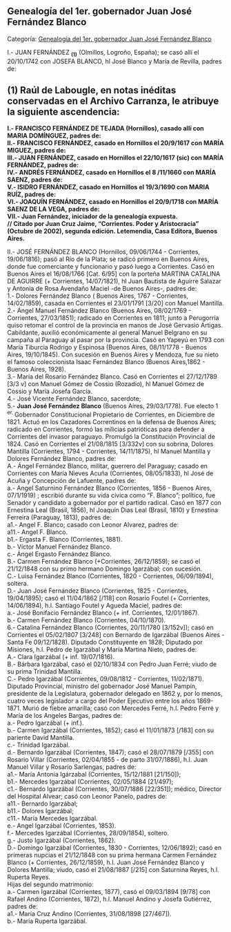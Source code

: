 ## Genealogía del 1er. gobernador Juan José Fernández Blanco

Categoría: [Genealogía del 1er. gobernador Juan José Fernández Blanco](http://descubrircorrientes.com.ar/2012/index.php/3653-historia-desde-1814-hasta-la-guerra-de-la-triple-alianza/de-fernandez-blanco-a-atienza-ordenamiento-estadual-1821-1837/juan-jose-fernandez-blanco-gobernador-1821-1824/genealogia-del-1er-gobernador-juan-jose-fernandez-blanco)

I.- JUAN FERNÁNDEZ <sub><strong><span><span>(1)</span></span></strong></sub> (Olmillos, Logroño, España); se casó allí el 20/10/1742 con JOSEFA BLANCO, hl José Blanco y María de Revilla, padres de:

## **(1) Raúl de Labougle, en notas inéditas conservadas en el Archivo Carranza, le atribuye la siguiente ascendencia:**  
**I.- FRANCISCO FERNÁNDEZ DE TEJADA (Hornillos), casado allí con MARIA DOMÍNGUEZ, padres de:**  
**II.- FRANCISCO FERNÁNDEZ, casado en Hornillos el 20/9/1617 con MARÍA MIGUEZ, padres de:**  
**III.- JUAN FERNÁNDEZ, casado en Hornillos el 22/10/1617 (sic) con MARÍA FERNÁNDEZ, padres de:**  
**IV.- ANDRÉS FERNÁNDEZ, casado en Hornillos el 8 /11/1660 con MARÍA SAENZ, padres de:**  
**V.- ISIDRO FERNÁNDEZ, casado en Hornillos el 19/3/1690 con MARIA RUÍZ, padres de:**  
**VI.- JOAQUÍN FERNÁNDEZ, casado en Hornillos el 20/9/1718 con MARÍA SAENZ DE LA VEGA, padres de:**  
**VII.- Juan Fernández, iniciador de la genealogía expuesta.**  
**// Citado por Juan Cruz Jaime, “Corrientes. Poder y Aristocracia” (Octubre de 2002), segunda edición. Letemendia, Casa Editora, Buenos Aires.**

II.- JOSÉ FERNÁNDEZ BLANCO (Hornillos, 09/06/1744 - Corrientes, 19/06/1816); pasó al Río de la Plata; se radicó primero en Buenos Aires, donde fue comerciante y funcionario y pasó luego a Corrientes. Casó en Buenos Aires el 16/08/1766 \[Cat. 6/95\] con la porteña MARTINA CATALINA DE AGUIRRE (+ Corrientes, 14/07/1821), hl Juan Bautista de Aguirre Salazar y Antonia de Rosa Avendaño Maciel -de Buenos Aires-, padres de:  
1.- Dolores Fernández Blanco ( Buenos Aires, 1767 - Corrientes, 14/02/1859), casada en Corrientes el 23/01/1791 \[3/20\] con Manuel Mantilla.  
2.- Ángel Manuel Fernández Blanco (Buenos Aires, 08/02/1769 - Corrientes, 27/03/1851); radicado en Corrientes en 1811; junto a Perugorría quiso retomar el control de la provincia en manos de José Gervasio Artigas. Cabildante, auxilió económicamente al general Manuel Belgrano en su campaña al Paraguay al pasar por la provincia. Casó en Yapeyú en 1793 con María Tiburcia Rodrigo y Espinosa (Buenos Aires, 08/11/1778 - Buenos Aires, 19/10/1845). Con sucesión en Buenos Aires y Mendoza, fue su nieto el famoso coleccionista Isaac Fernández Blanco (Buenos Aires,1862 - Buenos Aires, 1928).  
3.- María del Rosario Fernández Blanco. Casó en Corrientes el 27/12/1789 \[3/3 v\] con Manuel Gómez de Cossio (Rozadío), hl Manuel Gómez de Cossio y María Josefa García.  
4.- José Vicente Fernández Blanco, sacerdote;  
5.- **Juan José Fernández Blanco** (Buenos Aires, 29/03/1778). Fue electo 1 <sup><span><span>er. </span></span></sup> Gobernador Constitucional Propietario de Corrientes, en Diciembre de 1821. Actuó en los Cazadores Correntinos en la defensa de Buenos Aires; radicado en Corrientes, formó las milicias patrióticas para defender a Corrientes del invasor paraguayo. Promulgó la Constitución Provincial de 1824. Casó en Corrientes el 21/08/1815 \[3/332v\] con su sobrina, Dolores Mantilla (Corrientes, 1794 - Corrientes, 14/11/1875), hl Manuel Mantilla y Dolores Fernández Blanco, padres de:  
A.- Ángel Fernández Blanco, militar, guerrero del Paraguay; casado en Corrientes con María Nieves Acuña (Corrientes, 08/05/1833), hl José de Acuña y Concepción de Lafuente, padres de:  
a.- Angel Saturnino Fernández Blanco (Corrientes, 1856 - Buenos Aires, 07/1/1919) ; escribió durante su vida cívica como “F. Blanco”; político, fue Senador y candidato a gobernador por el partido radical. Casó en 1877 con Ernestina Leal (Brasil, 1856), hl Joaquín Dias Leal (Brasil, 1810) y Ernestina Ferreira (Paraguay, 1813), padres de:  
a1.- Angel F. Blanco; casado con Leonor Alvarez, padres de:  
a11.- Angel F. Blanco.  
b1.- Ergasta F. Blanco (Corrientes, 1881).  
b.- Víctor Manuel Fernández Blanco.  
c.- Ángel Ergasto Fernández Blanco.  
B.- Carmen Fernández Blanco (+Corrientes, 26/12/1859); se casó el 21/12/1848 con su primo hermano Domingo Igarzábal; con sucesión.  
C.- Luisa Fernández Blanco (Corrientes, 1820 - Corrientes, 06/09/1894), soltera.  
D.- Juan José Fernández Blanco (Corrientes, 1825 - Corrientes, 19/04/1895); casó el 11/04/1862 \[/118\] con Rosario Foutel (+ Corrientes, 14/06/1894), h.l. Santiago Foutel y Agueda Maciel, padres de:  
a.- José Bonifacio Fernández Blanco (+ inf. Corrientes, 12/01/1867).  
b.- Carmen Fernández Blanco (Corrientes, 04/10/1870).  
6.- Catalina Fernández Blanco (Corrientes, 20/11/1780 \[3/152v\]); casó en Corrientes el 05/02/1807 \[3/248\] con Bernardo de Igarzábal (Buenos Aires - Santa Fe 09/12/1828). Diputado Constituyente en 1828; Diputado por Misiones, h.l. Pedro de Igarzábal y María Martina Nieto, padres de:  
A.- Clara Igarzábal (+ inf. 19/07/1816).  
B.- Bárbara Igarzábal, casó el 02/10/1834 con Pedro Juan Ferré; viudo de su prima Trinidad Mantilla.  
C.- Pedro Igarzábal (Corrientes, 09/08/1812 - Corrientes, 11/02/1871). Diputado Provincial, ministro del gobernador José Manuel Pampín, presidente de la Legislatura, gobernador delegado en 1862 y, por lo menos, cuatro veces legislador a cargo del Poder Ejecutivo entre los años 1869-1871. Murió de fiebre amarilla; casó con Mercedes Ferré, h.l. Pedro Ferré y María de los Angeles Bargas, padres de:  
a.- Pedro Igarzábal (+ inf.).  
b.- Carmen Igarzábal (Corrientes, 1852); casó el 11/01/1873 \[/183\] con su pariente David Mantilla.  
c.- Trinidad Igarzábal.  
d.- Bernardo Igarzábal (Corrientes, 1847); casó el 28/07/1879 \[/355\] con Rosario Villar (Corrientes, 02/04/1855 - de parto 31/07/1886), h.l. Juan Manuel Villar y Rosario Sarlengas, padres de:  
a1.- María Antonia Igárzabal (Corrientes, 15/12/1881 \[21/150\]);  
b1.- Mercedes Igarzábal (Corrientes, 02/05/1884 \[21/497);  
c1.- Bernardo Igarzábal (Corrientes, 30/07/1886 \[22/351\]); médico, Director del Hospital Alvear; casó con Leonor Panelo, padres de:  
a11.- Bernardo Igarzábal;  
b11.- Dolores Igarzábal;  
c11.- María Mercedes Igarzábal.  
e.- Angel Igarzábal (Corrientes, 1853).  
f.- Mercedes Igarzábal (Corrientes, 28/09/1854), soltero.  
g.- Justo Igarzábal (Corrientes, 1862).  
D.- Domingo Igarzábal (Corrientes, 1830 - Corrientes, 12/06/1892); casó en primeras nupcias el 21/12/1848 con su prima hermana Carmen Fernández Blanco (+ Corrientes, 26/12/1859), h.l. Juan José Fernández Blanco y Dolores Mantilla; viudo, casó el 21/08/1887 \[/215\] con Saturnina Reyes, h.l. Ruperta Reyes.  
Hijas del segundo matrimonio:  
a.- Carmen Igarzábal (Corrientes, 1877), casó el 09/03/1894 \[9/78\] con Rafael Andino (Corrientes, 1872), h.l. Manuel Andino y Josefa Gutiérrez, padres de:  
a1.- María Cruz Andino (Corrientes, 31/08/1898 \[27/467\]).  
b.- María Ruperta Igarzábal.